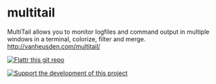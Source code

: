multitail
=========

MultiTail allows you to monitor logfiles and command output in multiple windows in a terminal, colorize, filter and merge. http://vanheusden.com/multitail/


[![Flattr this git repo](http://api.flattr.com/button/flattr-badge-large.png)](https://flattr.com/submit/auto?user_id=flok&url=https://github.com/flok99/multitail&title=multitail&language=&tags=github&category=software)

[![Support the development of this project](https://pledgie.com/campaigns/28612.png?skin_name=chrome)](https://pledgie.com/campaigns/28612)
